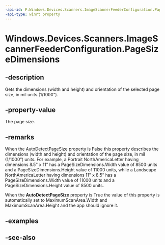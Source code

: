 ----api-id: P:Windows.Devices.Scanners.ImageScannerFeederConfiguration.PageSizeDimensions
-api-type: winrt property
---<!-- Property syntaxpublic Windows.Foundation.Size PageSizeDimensions { get; }--># Windows.Devices.Scanners.ImageScannerFeederConfiguration.PageSizeDimensions## -descriptionGets the dimensions (width and height) and orientation of the selected page size, in mil units (1/1000").## -property-valueThe page size.## -remarksWhen the [AutoDetectPageSize](imagescannerfeederconfiguration_autodetectpagesize.md) property is False this property describes the dimensions (width and height) and orientation of the page size, in mil (1/1000”) units. For example, a Portrait NorthAmericaLetter having dimensions 8.5" x 11” has a PageSizeDimensions.Width value of 8500 units and a PageSizeDimensions.Height value of 11000 units, while a Landscape NorthAmericaLetter having dimensions 11" x 8.5” has a PageSizeDimensions.Width value of 11000 units and a PageSizeDimensions.Height value of 8500 units.When the **AutoDetectPageSize** property is True the value of this property is automatically set to MaximumScanArea.Width and MaximumScanArea.Height and the app should ignore it.## -examples## -see-also